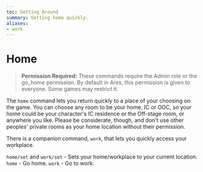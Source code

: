 ```yaml
---
toc: Getting Around
summary: Getting home quickly.
aliases:
- work
---
```

# Home

> **Permission Required:** These commands require the Admin role or the go_home permission.  By default in Ares, this permission is given to everyone.  Some games may restrict it.

The `home` command lets you return quickly to a place of your choosing on the game.  You can choose any room to be your home, IC or OOC, so your home could be your character's IC residence or the Off-stage room, or anywhere you like.  Please be considerate, though, and don't use other peoples' private rooms as your home location without their permission.

There is a companion command, `work`, that lets you quickly access your workplace.

`home/set` and `work/set` - Sets your home/workplace to your current location.
`home` - Go home.
`work` - Go to work.
